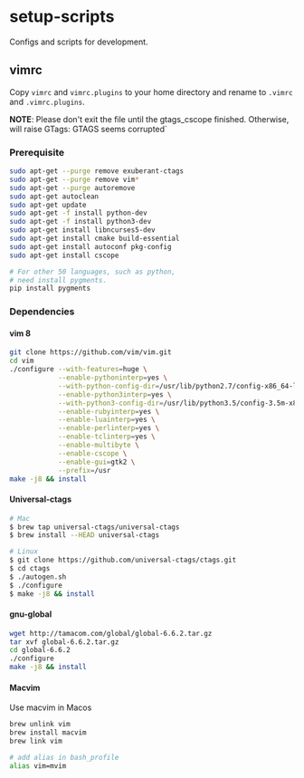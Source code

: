 # setup-scripts
Configs and scripts for development.

## vimrc

Copy `vimrc` and `vimrc.plugins` to your home directory and rename to `.vimrc` and `.vimrc.plugins`.

**NOTE**: Please don't exit the file until the gtags_cscope finished. Otherwise, will raise
GTags: GTAGS seems corrupted`

### Prerequisite

```bash
sudo apt-get --purge remove exuberant-ctags
sudo apt-get --purge remove vim*
sudo apt-get --purge autoremove
sudo apt-get autoclean
sudo apt-get update
sudo apt-get -f install python-dev
sudo apt-get -f install python3-dev
sudo apt-get install libncurses5-dev
sudo apt-get install cmake build-essential
sudo apt-get install autoconf pkg-config
sudo apt-get install cscope

# For other 50 languages, such as python,
# need install pygments.
pip install pygments
```

### Dependencies

#### vim 8

```bash
git clone https://github.com/vim/vim.git
cd vim
./configure --with-features=huge \
            --enable-pythoninterp=yes \
            --with-python-config-dir=/usr/lib/python2.7/config-x86_64-linux-gnu/ \
            --enable-python3interp=yes \
            --with-python3-config-dir=/usr/lib/python3.5/config-3.5m-x86_64-linux-gnu/ \
            --enable-rubyinterp=yes \
            --enable-luainterp=yes \
            --enable-perlinterp=yes \
            --enable-tclinterp=yes \
            --enable-multibyte \
            --enable-cscope \
            --enable-gui=gtk2 \
            --prefix=/usr
make -j8 && install
```

#### Universal-ctags

```bash
# Mac
$ brew tap universal-ctags/universal-ctags
$ brew install --HEAD universal-ctags

# Linux
$ git clone https://github.com/universal-ctags/ctags.git
$ cd ctags
$ ./autogen.sh 
$ ./configure
$ make -j8 && install
```

#### gnu-global

```bash
wget http://tamacom.com/global/global-6.6.2.tar.gz
tar xvf global-6.6.2.tar.gz
cd global-6.6.2
./configure
make -j8 && install
```

#### Macvim

Use macvim in Macos

```bash
brew unlink vim
brew install macvim
brew link vim

# add alias in bash_profile
alias vim=mvim
```

